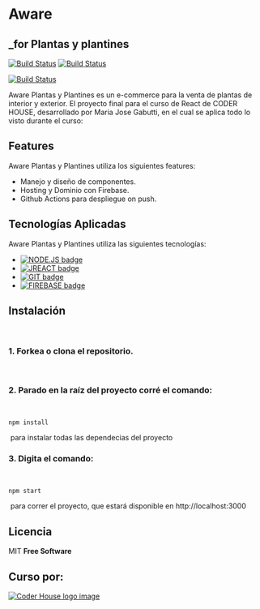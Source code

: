 # Aware 
## _for Plantas y plantines



[![Build Status](	https://img.shields.io/badge/GitHub-100000?style=for-the-badge&logo=github&logoColor=white)](https://github.com/jogabutti) [![Build Status](	https://img.shields.io/badge/LinkedIn-0077B5?style=for-the-badge&logo=linkedin&logoColor=white)](https://www.linkedin.com/in/maria-jose-gabutti/)

[![Build Status](https://firebasestorage.googleapis.com/v0/b/aware2-634b4.appspot.com/o/logo.png?alt=media&token=b950a25e-f56a-49c6-aee3-6c4b7f283a55)](https://mazu-store.web.app/) 

Aware Plantas y Plantines es un e-commerce para la venta de plantas de interior y exterior. El proyecto final para el curso de React de CODER HOUSE, desarrollado por Maria Jose Gabutti, en el cual se aplica todo lo visto durante el curso: 

## Features

Aware Plantas y Plantines utiliza los siguientes features:

- Manejo y diseño de componentes.
- Hosting y Dominio con Firebase.
- Github Actions para despliegue on push.


## Tecnologías Aplicadas

Aware Plantas y Plantines utiliza las siguientes tecnologías:

- [![NODE.JS badge](https://img.shields.io/badge/Node.js-339933?style=for-the-badge&logo=nodedotjs&logoColor=white)]()
- [![JREACT badge](https://img.shields.io/badge/React-20232A?style=for-the-badge&logo=react&logoColor=61DAFB)]()
- [![GIT badge](https://img.shields.io/badge/Git-F05032?style=for-the-badge&logo=git&logoColor=white)]()
- [![FIREBASE badge](https://img.shields.io/badge/firebase-ffca28?style=for-the-badge&logo=firebase&logoColor=black)]()


## Instalación
​
### 1. Forkea o clona el repositorio.
​
### 2. Parado en la raíz del proyecto corré el comando:
​
   ```
   npm install
   ```
​
    para instalar todas las dependecias del proyecto
​
### 3. Digita el comando:  
​
   ```
   npm start
   ```
​
  para correr el proyecto, que estará disponible en http://localhost:3000
​
​

## Licencia

MIT
**Free Software**

## Curso por:

[![Coder House logo image](https://www.greatplacetowork.com.ar/images/coderhouse-logo.png)](https://www.coderhouse.com/)